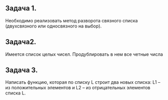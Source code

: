 ## Задача 1.
Необходимо реализовать метод разворота связного списка (двухсвязного или односвязного на выбор).
## Задача2.
Имеется список целых чисел. Продублировать в нем все четные числа
## Задача 3.
Написать функцию, которая по списку L строит два новых списка: L1 – из положительных элементов и L2 – из отрицательных элементов списка L.
